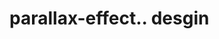 # parallax-effect.. desgin                                                                           
 
